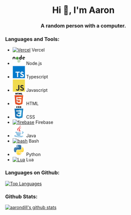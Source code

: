 <h1 align="center">Hi 👋, I'm Aaron</h1>
<h3 align="center">A random person with a computer.</h3>


### Languages and Tools:

- <a href="https://vercel.com/" ><img src="https://res.cloudinary.com/crunchbase-production/image/upload/dtokjerhk1dxyludtlwc" alt="Vercel" width="40" height="40" /></a> Vercel
- <a href="https://nodejs.org" target="_blank"> <img src="https://raw.githubusercontent.com/devicons/devicon/master/icons/nodejs/nodejs-original-wordmark.svg" alt="nodejs" width="40" height="40"/></a> Node.js
- <a href="https://www.typescriptlang.org/" target="_blank"> <img src="https://raw.githubusercontent.com/devicons/devicon/master/icons/typescript/typescript-original.svg" alt="typescript" width="40" height="40"/></a> Typescript
- <a href="https://developer.mozilla.org/en-US/docs/Web/JavaScript" target="_blank"> <img src="https://raw.githubusercontent.com/devicons/devicon/master/icons/javascript/javascript-original.svg" alt="javascript" width="40" height="40"/></a> Javascript
- <a href="https://www.w3.org/html/" target="_blank"> <img src="https://raw.githubusercontent.com/devicons/devicon/master/icons/html5/html5-original-wordmark.svg" alt="html5" width="40" height="40"/></a> HTML
- <a href="https://www.w3schools.com/css/" target="_blank"><img src="https://raw.githubusercontent.com/devicons/devicon/master/icons/css3/css3-original-wordmark.svg" alt="css3" width="40" height="40"/></a> CSS 
- <a href="https://firebase.google.com/" target="_blank"> <img src="https://www.vectorlogo.zone/logos/firebase/firebase-icon.svg" alt="firebase" width="40" height="40"/></a> Firebase
- <a href="https://www.java.com" target="_blank"> <img src="https://raw.githubusercontent.com/devicons/devicon/master/icons/java/java-original.svg" alt="java" width="40" height="40"/></a> Java
- <a href="https://www.gnu.org/software/bash/" target="_blank"> <img src="https://www.vectorlogo.zone/logos/gnu_bash/gnu_bash-icon.svg" alt="bash" width="40" height="40"/></a> Bash
- <a href="https://www.python.org" target="_blank"> <img src="https://raw.githubusercontent.com/devicons/devicon/master/icons/python/python-original.svg" alt="python" width="40" height="40"/></a> Python
- <a href="https://www.lua.org" ><img src="https://www.lua.org/images/logo.gif" alt="Lua" width="40" height="40" /></a> Lua

### Languages on Github:
[![Top Languages](https://github-readme-stats.vercel.app/api/top-langs/?username=aarondill&layout=compact&theme=transparent)](https://github.com/anuraghazra/github-readme-stats)

### Github Stats:
[![aarondill's github stats](https://github-readme-stats.vercel.app/api?username=aarondill&count_private=true&show_icons=true&theme=transparent)](https://github.com/aarondill)
